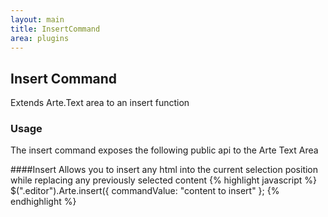 ```yaml
---
layout: main
title: InsertCommand
area: plugins
---
```


## Insert Command

Extends Arte.Text area to an insert function

### Usage
The insert command exposes the following public api to the Arte Text Area

####Insert
Allows you to insert any html into the current selection position while replacing any previously selected content
{% highlight javascript %}
    $(".editor").Arte.insert({
        commandValue: "content to insert"
    }; 
{% endhighlight %}

